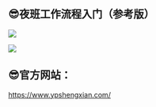 ## 😎夜班工作流程入门（参考版）

![](/ypsx/pic/about/门店3.jpeg)

![](/ypsx/pic/about/门店4.jpeg)

## 😎官方网站：

https://www.ypshengxian.com/



